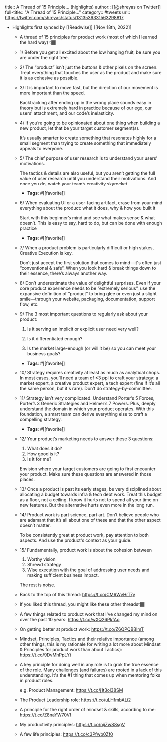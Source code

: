 title:: A Thread of 15 Principle... (highlights)
author:: [[@shreyas on Twitter]]
full-title:: "A Thread of 15 Principle..."
category:: #tweets
url:: https://twitter.com/shreyas/status/1313539331563298817

- Highlights first synced by [[Readwise]] [[Nov 18th, 2022]]
	- A thread of 15 principles for product work (most of which I learned the hard way)
	  👇🏾
	- 1/
	  Before you get all excited about the low hanging fruit, be sure you are under the right tree.
	- 2/
	  The “product” isn’t just the buttons & other pixels on the screen. Treat everything that touches the user as the product and make sure it is as cohesive as possible.
	- 3/
	  It is important to move fast, but the direction of our movement is more important than the speed.
	  
	  Backtracking after ending up in the wrong place sounds easy in theory but is extremely hard in practice because of our ego, our users’ attachment, and our code’s inelasticity.
	- 4/
	  If you’re going to be opinionated about one thing when building a new product, let that be your target customer segment(s).
	  
	  It’s usually smarter to create something that resonates highly for a small segment than trying to create something that immediately appeals to everyone.
	- 5/
	  The chief purpose of user research is to understand your users’ motivations.
	  
	  The tactics & details are also useful, but you aren’t getting the full value of user research until you understand their motivations. And once you do, watch your team’s creativity skyrocket.
		- **Tags**: #[[favorite]]
	- 6/
	  When evaluating UI or a user-facing artifact, erase from your mind everything about the product: what it does, why & how you built it
	  
	  Start with this beginner’s mind and see what makes sense & what doesn’t. This is easy to say, hard to do, but can be done with enough practice
		- **Tags**: #[[favorite]]
	- 7/
	  When a product problem is particularly difficult or high stakes, Creative Execution is key.
	  
	  Don’t just accept the first solution that comes to mind—it's often just “conventional & safe“. When you look hard & break things down to their essence, there’s always another way.
	- 8/
	  Don’t underestimate the value of delightful surprises. Even if your core product experience needs to be “extremely serious”, use the expansive definition of “product” to bring glee or even just a slight smile—through your website, packaging, documentation, support flow, etc.
	- 9/
	  The 3 most important questions to regularly ask about your product:
	  
	  1) Is it serving an implicit or explicit user need very well?
	  
	  2) Is it differentiated enough?
	  
	  3) Is the market large-enough (or will it be) so you can meet your business goals?
		- **Tags**: #[[favorite]]
	- 10/
	  Strategy requires creativity at least as much as analytical chops. In most cases, you’ll need a team of ≤3 ppl to craft your strategy: a market expert, a creative product expert, a tech expert (fine if it’s all the same person, but it's rare). Don’t do strategy-by-committee.
	- 11/
	  Strategy isn’t very complicated. Understand Porter’s 5 Forces, Porter’s 3 Generic Strategies and Helmer’s 7 Powers. Plus, deeply understand the domain in which your product operates. With this foundation, a smart team can derive everything else to craft a compelling strategy.
		- **Tags**: #[[favorite]]
	- 12/
	  Your product’s marketing needs to answer these 3 questions:
	  1) What does it do?
	  2) How good is it?
	  3) Is it for me?
	  
	  Envision where your target customers are going to first encounter your product. Make sure these questions are answered in those places.
	- 13/
	  Once a product is past its early stages, be very disciplined about allocating a budget towards infra & tech debt work. Treat this budget as a floor, not a ceiling. I know it hurts not to spend all your time on new features. But the alternative hurts even more in the long run.
	- 14/
	  Product work is part science, part art. Don’t believe people who are adamant that it’s all about one of these and that the other aspect doesn’t matter.
	  
	  To be consistently great at product work, pay attention to both aspects. And use the product's context as your guide.
	- 15/
	  Fundamentally, product work is about the cohesion between
	  1) Worthy vision
	  2) Shrewd strategy
	  3) Wise execution
	  with the goal of addressing user needs and making sufficient business impact.
	  
	  The rest is noise.
	- Back to the top of this thread:
	  https://t.co/CM6WyHrT7y
	- If you liked this thread, you might like these other threads👇🏾
	- A few things related to product work that I've changed my mind on over the past 10 years:
	  https://t.co/wXQ26PkfAo
	- On getting better at product work:
	  https://t.co/Z6QPQBBImT
	- Mindset, Principles, Tactics and their relative importance
	  (among other things, this is my rationale for writing a lot more about Mindset & Principles for product work than about Tactics):
	  https://t.co/9DvMhPpLYt
	- A key principle for doing well in any role is to grok the true essence of the role. Many challenges (and failures) are rooted in a lack of this understanding. It's the #1 thing that comes up when mentoring folks in product roles.
	  
	  e.g. Product Management:
	  https://t.co/j1t3ol38SM
	- The Product Leadership role:
	  https://t.co/uLHfmbALi2
	- A principle for the right order of mindset & skills, according to me:
	  https://t.co/Z8naYW70Vf
	- My productivity principles:
	  https://t.co/nijZwS8sgV
	- A few life principles:
	  https://t.co/c3Pfwb0Zf0